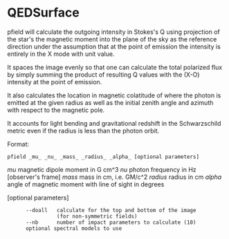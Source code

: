 # QEDSurface

pfield will calculate the outgoing intensity in Stokes's Q using
projection of the star's the magnetic moment into the plane of
the sky as the reference direction under the assumption that at
the point of emission the intensity is entirely in the X mode
with unit value.

It spaces the image evenly so that one can calculate the total
polarized flux by simply summing the product of resulting Q values
with the (X-O) intensity at the point of emission.

It also calculates the location in magnetic colatitude of where
the photon is emitted at the given radius as well as the initial
zenith angle and azimuth with respect to the magnetic pole.

It accounts for light bending and gravitational redshift
in the Schwarzschild metric even if the radius is less than the
photon orbit.

 Format:

    pfield _mu_ _nu_ _mass_ _radius_ _alpha_ [optional parameters]
 
  _mu_     magnetic dipole moment in G cm^3
  _nu_     photon frequency in Hz [observer's frame]
  _mass_   mass in cm, i.e. GM/c^2
  _radius_ radius in cm
  _alpha_  angle of magnetic moment with line of sight in degrees
 
  [optional parameters]
 
          --doall   calculate for the top and bottom of the image
                    (for non-symmetric fields)
          --nb      number of impact parameters to calculate (10)
          optional spectral models to use

